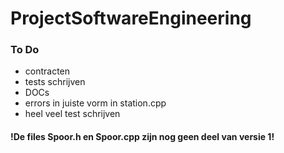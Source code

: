 # ProjectSoftwareEngineering
### To Do
 - contracten 
 - tests schrijven 
 - DOCs
 - errors in juiste vorm in station.cpp
 - heel veel test schrijven
 
#### !De files Spoor.h en Spoor.cpp zijn nog geen deel van versie 1!